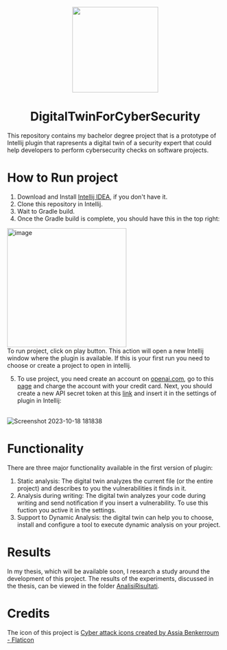 <p align="center">
    <img width="200" src="https://github.com/frankzamma/DigitalTwinForCyberSecurity/assets/65612000/2300d151-8c03-4552-9dd3-e6855a020330">
</p>
<h1 align="center">DigitalTwinForCyberSecurity</h1>
This repository contains my bachelor degree project that is a prototype of Intellij plugin that rapresents a digital twin of a security expert that could help developers to perform cybersecurity checks on software projects.

# How to Run project
1. Download and Install [Intellij IDEA](https://www.jetbrains.com/idea/download/), if you don't have it.
2. Clone this repository in Intellij.
3. Wait to Gradle build.
4.  Once the Gradle build is complete, you should have this in the top right:<br>
   <img width="278" alt="image" src="https://github.com/frankzamma/DigitalTwinForCyberSecurity/assets/65612000/0733f270-7cb0-4214-9e58-ece87f8a06cc">
<br>
    To run project, click on play button. This action will open a new Intellij window where the plugin is available. If this is your first run you need to choose or create a project to open in intellij.

5. To use project, you need create an account on <a href="openai.com">openai.com</a>, go to this <a href="https://platform.openai.com/account/billing/overview/"> page</a>  and charge the account with your credit card. Next, you should create a new API secret token at this <a href="https://platform.openai.com/account/api-keys/">link</a> and insert it in the settings of plugin in Intellij: <br><br>

![Screenshot 2023-10-18 181838](https://github.com/frankzamma/DigitalTwinForCyberSecurity/assets/65612000/a7c3414d-495e-4993-a42c-5b06c1289db5)

# Functionality
There are three major functionality available in the first version of plugin:
1. Static analysis: The digital twin analyzes the current file (or the entire project) and describes to you the vulnerabilities it finds in it.
2. Analysis during writing: The digital twin analyzes your code during writing and send notification if you insert a vulnerability. To use this fuction you active it in the settings.
3. Support to Dynamic Analysis: the digital twin can help you to choose, install and configure a tool to execute dynamic analysis on your project.

# Results
In my thesis, which will be available soon, I research a study around the development of this project. The results of the experiments, discussed in the thesis, can be viewed in the folder [AnalisiRisultati](https://github.com/frankzamma/DigitalTwinForCyberSecurity/).

# Credits
The icon of this project is <a href="https://www.flaticon.com/free-icons/cyber-attack" title="cyber attack icons">Cyber attack icons created by Assia Benkerroum  - Flaticon</a>

    
